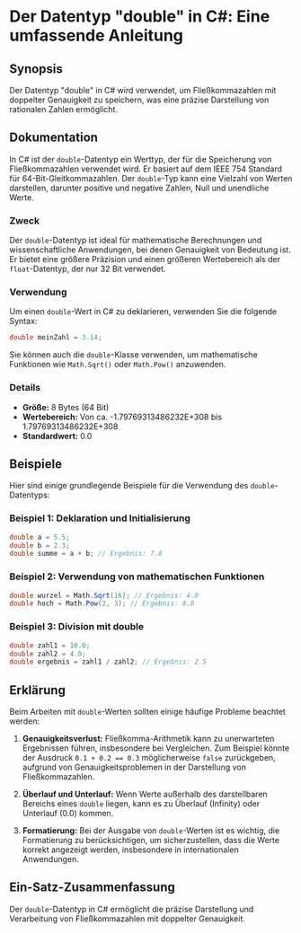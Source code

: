 <!--
Meta Description: # Der Datentyp "double" in C#: Eine umfassende Anleitung ## Synopsis Der Datentyp "double" in C# wird verwendet, um Fließkommazahlen mit doppelter Gen...
Meta Keywords: double, der, von, die, und
-->

# Der Datentyp "double" in C#: Eine umfassende Anleitung

## Synopsis
Der Datentyp "double" in C# wird verwendet, um Fließkommazahlen mit doppelter Genauigkeit zu speichern, was eine präzise Darstellung von rationalen Zahlen ermöglicht.

## Dokumentation
In C# ist der `double`-Datentyp ein Werttyp, der für die Speicherung von Fließkommazahlen verwendet wird. Er basiert auf dem IEEE 754 Standard für 64-Bit-Gleitkommazahlen. Der `double`-Typ kann eine Vielzahl von Werten darstellen, darunter positive und negative Zahlen, Null und unendliche Werte.

### Zweck
Der `double`-Datentyp ist ideal für mathematische Berechnungen und wissenschaftliche Anwendungen, bei denen Genauigkeit von Bedeutung ist. Er bietet eine größere Präzision und einen größeren Wertebereich als der `float`-Datentyp, der nur 32 Bit verwendet.

### Verwendung
Um einen `double`-Wert in C# zu deklarieren, verwenden Sie die folgende Syntax:

```csharp
double meinZahl = 3.14;
```

Sie können auch die `double`-Klasse verwenden, um mathematische Funktionen wie `Math.Sqrt()` oder `Math.Pow()` anzuwenden.

### Details
- **Größe:** 8 Bytes (64 Bit)
- **Wertebereich:** Von ca. -1.79769313486232E+308 bis 1.79769313486232E+308
- **Standardwert:** 0.0

## Beispiele
Hier sind einige grundlegende Beispiele für die Verwendung des `double`-Datentyps:

### Beispiel 1: Deklaration und Initialisierung
```csharp
double a = 5.5;
double b = 2.3;
double summe = a + b; // Ergebnis: 7.8
```

### Beispiel 2: Verwendung von mathematischen Funktionen
```csharp
double wurzel = Math.Sqrt(16); // Ergebnis: 4.0
double hoch = Math.Pow(2, 3); // Ergebnis: 8.0
```

### Beispiel 3: Division mit double
```csharp
double zahl1 = 10.0;
double zahl2 = 4.0;
double ergebnis = zahl1 / zahl2; // Ergebnis: 2.5
```

## Erklärung
Beim Arbeiten mit `double`-Werten sollten einige häufige Probleme beachtet werden:

1. **Genauigkeitsverlust:** Fließkomma-Arithmetik kann zu unerwarteten Ergebnissen führen, insbesondere bei Vergleichen. Zum Beispiel könnte der Ausdruck `0.1 + 0.2 == 0.3` möglicherweise `false` zurückgeben, aufgrund von Genauigkeitsproblemen in der Darstellung von Fließkommazahlen.
   
2. **Überlauf und Unterlauf:** Wenn Werte außerhalb des darstellbaren Bereichs eines `double` liegen, kann es zu Überlauf (Infinity) oder Unterlauf (0.0) kommen.

3. **Formatierung:** Bei der Ausgabe von `double`-Werten ist es wichtig, die Formatierung zu berücksichtigen, um sicherzustellen, dass die Werte korrekt angezeigt werden, insbesondere in internationalen Anwendungen.

## Ein-Satz-Zusammenfassung
Der `double`-Datentyp in C# ermöglicht die präzise Darstellung und Verarbeitung von Fließkommazahlen mit doppelter Genauigkeit.